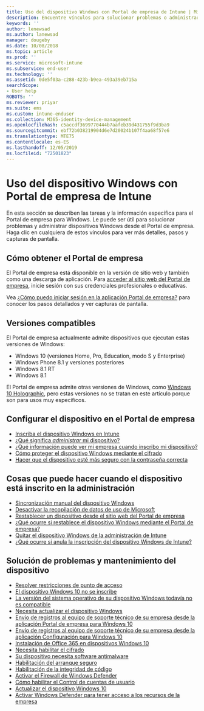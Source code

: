 ```yaml
---
title: Uso del dispositivo Windows con Portal de empresa de Intune | Microsoft Docs
description: Encuentre vínculos para solucionar problemas o administrar sus dispositivos Windows desde el Portal de empresa.
keywords: ''
author: lenewsad
ms.author: lanewsad
manager: dougeby
ms.date: 10/08/2018
ms.topic: article
ms.prod: ''
ms.service: microsoft-intune
ms.subservice: end-user
ms.technology: ''
ms.assetid: 0de5f03a-c288-423b-b9ea-493a39eb715a
searchScope:
- User help
ROBOTS: ''
ms.reviewer: priyar
ms.suite: ems
ms.custom: intune-enduser
ms.collection: M365-identity-device-management
ms.openlocfilehash: c5accdf3699770444b7aafeb39d431755f9d3ba9
ms.sourcegitcommit: ebf72b038219904d6e7d20024b107f4aa68f57e6
ms.translationtype: MTE75
ms.contentlocale: es-ES
ms.lasthandoff: 12/05/2019
ms.locfileid: "72501823"
---
```

# <a name="using-your-windows-device-with-intune-company-portal"></a>Uso del dispositivo Windows con Portal de empresa de Intune

En esta sección se describen las tareas y la información específica para el Portal de empresa para Windows. Le puede ser útil para solucionar problemas y administrar dispositivos Windows desde el Portal de empresa. Haga clic en cualquiera de estos vínculos para ver más detalles, pasos y capturas de pantalla.  

## <a name="how-to-get-company-portal"></a>Cómo obtener el Portal de empresa
El Portal de empresa está disponible en la versión de sitio web y también como una descarga de aplicación. Para [acceder al sitio web del Portal de empresa](https://go.microsoft.com/fwlink/?linkid=2010980), inicie sesión con sus credenciales profesionales o educativas.  

Vea [¿Cómo puedo iniciar sesión en la aplicación Portal de empresa?](https://docs.microsoft.com/intune-user-help/sign-in-to-the-company-portal) para conocer los pasos detallados y ver capturas de pantalla.

## <a name="supported-versions"></a>Versiones compatibles

El Portal de empresa actualmente admite dispositivos que ejecutan estas versiones de Windows:

* Windows 10 (versiones Home, Pro, Education, modo S y Enterprise)
* Windows Phone 8.1 y versiones posteriores
* Windows 8.1 RT
* Windows 8.1

El Portal de empresa admite otras versiones de Windows, como [Windows 10 Holographic](https://www.microsoft.com/hololens), pero estas versiones no se tratan en este artículo porque son para usos muy específicos.

## <a name="set-up-your-device-in-the-company-portal"></a>Configurar el dispositivo en el Portal de empresa
- [Inscriba el dispositivo Windows en Intune](windows-enrollment-company-portal.md)  
- [¿Qué significa *administrar* mi dispositivo?](what-happens-if-you-install-the-company-portal-app-and-enroll-your-device-in-intune-windows.md)
- [¿Qué información puede ver mi empresa cuando inscribo mi dispositivo?](what-info-can-your-company-see-when-you-enroll-your-device-in-intune.md)
- [Cómo proteger el dispositivo Windows mediante el cifrado](encrypt-your-device-windows.md)
- [Hacer que el dispositivo esté más seguro con la contraseña correcta](set-or-change-your-password-windows.md)

## <a name="things-you-can-do-after-your-device-is-enrolled-in-management"></a>Cosas que puede hacer cuando el dispositivo está inscrito en la administración
- [Sincronización manual del dispositivo Windows](sync-your-device-manually-windows.md)
- [Desactivar la recopilación de datos de uso de Microsoft](turn-off-microsoft-usage-data-collection-windows.md)
- [Restablecer un dispositivo desde el sitio web del Portal de empresa](reset-erase-your-device-cpwebsite.md)
- [¿Qué ocurre si restablece el dispositivo Windows mediante el Portal de empresa?](what-happens-if-you-reset-your-device-using-the-company-portal-windows.md)
- [Quitar el dispositivo Windows de la administración de Intune](unenroll-your-device-from-intune-windows.md)
- [¿Qué ocurre si anula la inscripción del dispositivo Windows de Intune?](what-happens-if-you-unenroll-your-device-from-intune-windows.md)

## <a name="troubleshoot-and-maintain-your-device"></a>Solución de problemas y mantenimiento del dispositivo
* [Resolver restricciones de punto de acceso](resolve-access-point-restrictions.md)
* [El dispositivo Windows 10 no se inscribe](troubleshoot-your-windows-10-device-windows.md)
* [La versión del sistema operativo de su dispositivo Windows todavía no es compatible](your-windows-version-isnt-yet-supported.md)
* [Necesita actualizar el dispositivo Windows](you-need-to-update-your-windows-device.md)
* [Envío de registros al equipo de soporte técnico de su empresa desde la aplicación Portal de empresa para Windows 10](send-logs-to-your-it-admin-cp-windows.md)
* [Envío de registros al equipo de soporte técnico de su empresa desde la aplicación Configuración para Windows 10](send-logs-to-your-it-admin-settings-windows.md)
* [Instalación de Office 365 en dispositivos Windows 10](install-office-windows.md)
* [Necesita habilitar el cifrado](you-need-to-enable-windows-encryption.md)
* [Su dispositivo necesita software antimalware](your-device-needs-antimalware-software.md)
* [Habilitación del arranque seguro](you-need-to-enable-secure-boot-windows.md)
* [Habilitación de la integridad de código](you-need-to-enable-code-integrity.md)
* [Activar el Firewall de Windows Defender](you-need-to-enable-defender-firewall-windows.md)
* [Cómo habilitar el Control de cuentas de usuario](you-need-to-enable-uac-windows.md)
* [Actualizar el dispositivo Windows 10](you-need-to-update-os-build-version-windows.md)
* [Activar Windows Defender para tener acceso a los recursos de la empresa](turn-on-defender-windows.md)
